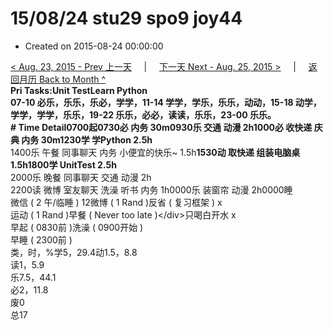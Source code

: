 # 15/08/24 stu29 spo9 joy44

* Created on 2015-08-24 00:00:00

[&lt; Aug. 23, 2015 - Prev 上一天](d23.md)     \|     [下一天 Next - Aug. 25, 2015 &gt;](d25.md)     \|     [返回月历 Back to Month ^](index.md)   
**Pri Tasks:**Unit TestLearn Python  
07-10 必乐，乐乐，乐必，学学，11-14 学学，学乐，乐乐，动动，15-18 动学，学学，学学，乐乐，19-22 乐乐，必必，读读，乐乐，23-00 乐乐。  
**\# Time Detail**0700起0730必 内务 30m0930乐 交通 动漫 2h1000必 收快递 庆典 内务 30m**1230学 学Python 2.5h**  
1400乐 午餐 同事聊天 内务 小便宜的快乐~ 1.5h**1530动 取快递 组装电脑桌 1.5h1800学 UnitTest 2.5h**  
2000乐 晚餐 同事聊天 交通 动漫 2h  
2200读 微博 室友聊天 洗澡 听书 内务 1h0000乐 装窗帘 动漫 2h0000睡  
微信 \( 2 午/临睡 \) 12微博 \( 1 Rand \)反省 \( 复习框架 \) x  
运动 \( 1 Rand \)早餐 \( Never too late \)&lt;/div&gt;只喝白开水 x  
早起 \( 0830前 \)洗澡 \( 0900开始 \)  
早睡 \( 2300前 \)  
类，时，%学5，29.4动1.5，8.8  
读1，5.9  
乐7.5，44.1  
必2，11.8  
废0  
总17

